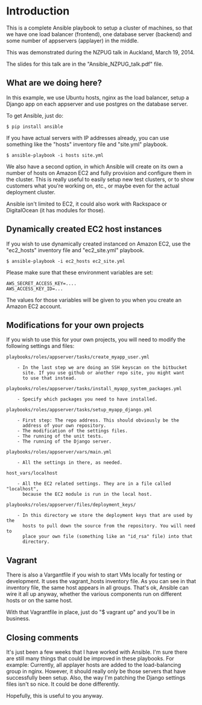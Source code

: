 
Introduction
============
This is a complete Ansible playbook to setup a cluster of machines,
so that we have one load balancer (frontend), one database server
(backend) and some number of appservers (applayer) in the middle.

This was demonstrated during the NZPUG talk in Auckland, March 19, 2014.

The slides for this talk are in the "Ansible_NZPUG_talk.pdf" file.


What are we doing here?
-----------------------
In this example, we use Ubuntu hosts, nginx as the load balancer,
setup a Django app on each appserver and use postgres on the database
server.

To get Ansible, just do:

    $ pip install ansible

If you have actual servers with IP addresses already, you can use
something like the "hosts" inventory file and "site.yml" playbook.

    $ ansible-playbook -i hosts site.yml

We also have a second option, in which Ansible will create on its
own a number of hosts on Amazon EC2 and fully provision and configure
them in the cluster. This is really useful to easily setup new
test clusters, or to show customers what you're working on, etc.,
or maybe even for the actual deployment cluster.

Ansible isn't limited to EC2, it could also work with Rackspace or
DigitalOcean (it has modules for those).


Dynamically created EC2 host instances
--------------------------------------
If you wish to use dynamically created instanced on Amazon EC2, use
the "ec2_hosts" inventory file and "ec2_site.yml" playbook.

    $ ansible-playbook -i ec2_hosts ec2_site.yml

Please make sure that these environment variables are set:

    AWS_SECRET_ACCESS_KEY=....
    AWS_ACCESS_KEY_ID=...

The values for those variables will be given to you when you create
an Amazon EC2 account.


Modifications for your own projects
-----------------------------------
If you wish to use this for your own projects, you will need to modify
the following settings and files:

    playbooks/roles/appserver/tasks/create_myapp_user.yml

        - In the last step we are doing an SSH keyscan on the bitbucket
          site. If you use github or another repo site, you might want
          to use that instead.

    playbooks/roles/appserver/tasks/install_myapp_system_packages.yml

        - Specify which packages you need to have installed.

    playbooks/roles/appserver/tasks/setup_myapp_django.yml

        - First step: The repo address. This should obviously be the
          address of your own repository.
        - The modification of the settings files.
        - The running of the unit tests.
        - The running of the Django server.

    playbooks/roles/appserver/vars/main.yml

        - All the settings in there, as needed.

    host_vars/localhost

        - All the EC2 related settings. They are in a file called "localhost",
          because the EC2 module is run in the local host.

    playbooks/roles/appserver/files/deployment_keys/

        - In this directory we store the deployment keys that are used by the
          hosts to pull down the source from the repository. You will need to
          place your own file (something like an "id_rsa" file) into that
          directory.


Vagrant
-------
There is also a Vargantfile if you wish to start VMs locally for testing or
development. It uses the vagrant_hosts inventory file. As you can see in that
inventory file, the same host appears in all groups. That's ok, Ansible can
wire it all up anyway, whether the various components run on different hosts
or on the same host.

With that Vagrantfile in place, just do "$ vagrant up" and you'll be in
business.


Closing comments
----------------
It's just been a few weeks that I have worked with Ansible. I'm sure there are
still many things that could be improved in these playbooks. For example:
Currently, all applayer hosts are added to the load-balancing group in nginx.
However, it should really only be those servers that have successfully been
setup. Also, the way I'm patching the Django settings files isn't so nice. It
could be done differently.

Hopefully, this is useful to you anyway.

